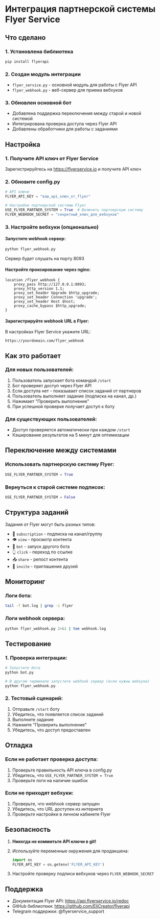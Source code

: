 # Интеграция партнерской системы Flyer Service

## Что сделано

### 1. Установлена библиотека
```bash
pip install flyerapi
```

### 2. Создан модуль интеграции
- `flyer_service.py` - основной модуль для работы с Flyer API
- `flyer_webhook.py` - веб-сервер для приема вебхуков

### 3. Обновлен основной бот
- Добавлена поддержка переключения между старой и новой системой
- Интегрирована проверка доступа через Flyer API
- Добавлены обработчики для работы с заданиями

## Настройка

### 1. Получите API ключ от Flyer Service
Зарегистрируйтесь на https://flyerservice.io и получите API ключ

### 2. Обновите config.py
```python
# API ключи
FLYER_API_KEY = "ваш_api_ключ_от_flyer"

# Настройки партнерской системы Flyer
USE_FLYER_PARTNER_SYSTEM = True  # Включить партнерскую систему
FLYER_WEBHOOK_SECRET = "секретный_ключ_для_вебхуков"
```

### 3. Настройте вебхуки (опционально)

#### Запустите webhook сервер:
```bash
python flyer_webhook.py
```
Сервер будет слушать на порту 8093

#### Настройте проксирование через nginx:
```nginx
location /flyer_webhook {
    proxy_pass http://127.0.0.1:8093;
    proxy_http_version 1.1;
    proxy_set_header Upgrade $http_upgrade;
    proxy_set_header Connection 'upgrade';
    proxy_set_header Host $host;
    proxy_cache_bypass $http_upgrade;
}
```

#### Зарегистрируйте webhook URL в Flyer:
В настройках Flyer Service укажите URL:
```
https://yourdomain.com/flyer_webhook
```

## Как это работает

### Для новых пользователей:
1. Пользователь запускает бота командой `/start`
2. Бот проверяет доступ через Flyer API
3. Если доступа нет - показывает список заданий от партнеров
4. Пользователь выполняет задание (подписка на канал, др.)
5. Нажимает "Проверить выполнение"
6. При успешной проверке получает доступ к боту

### Для существующих пользователей:
- Доступ проверяется автоматически при каждом `/start`
- Кэширование результатов на 5 минут для оптимизации

## Переключение между системами

### Использовать партнерскую систему Flyer:
```python
USE_FLYER_PARTNER_SYSTEM = True
```

### Вернуться к старой системе подписок:
```python
USE_FLYER_PARTNER_SYSTEM = False
```

## Структура заданий

Задания от Flyer могут быть разных типов:
- 📢 `subscription` - подписка на канал/группу
- 👁 `view` - просмотр контента
- 🤖 `bot` - запуск другого бота
- 👆 `click` - переход по ссылке
- 📤 `share` - репост контента
- 👥 `invite` - приглашение друзей

## Мониторинг

### Логи бота:
```bash
tail -f bot.log | grep -i flyer
```

### Логи webhook сервера:
```bash
python flyer_webhook.py 2>&1 | tee webhook.log
```

## Тестирование

### 1. Проверка интеграции:
```bash
# Запустите бота
python bot.py

# В другом терминале запустите webhook сервер (если нужны вебхуки)
python flyer_webhook.py
```

### 2. Тестовый сценарий:
1. Отправьте `/start` боту
2. Убедитесь, что появляется список заданий
3. Выполните задание
4. Нажмите "Проверить выполнение"
5. Убедитесь, что доступ предоставлен

## Отладка

### Если не работает проверка доступа:
1. Проверьте правильность API ключа в config.py
2. Убедитесь, что `USE_FLYER_PARTNER_SYSTEM = True`
3. Проверьте логи на наличие ошибок

### Если не приходят вебхуки:
1. Проверьте, что webhook сервер запущен
2. Убедитесь, что URL доступен из интернета
3. Проверьте настройки в личном кабинете Flyer

## Безопасность

1. **Никогда не коммитьте API ключи в git!**
2. Используйте переменные окружения для продакшена:
   ```python
   import os
   FLYER_API_KEY = os.getenv('FLYER_API_KEY')
   ```

3. Настройте проверку подписи вебхуков через `FLYER_WEBHOOK_SECRET`

## Поддержка

- Документация Flyer API: https://api.flyerservice.io/redoc
- GitHub библиотеки: https://github.com/EliCreator/flyerapi
- Telegram поддержки: @flyerservice_support